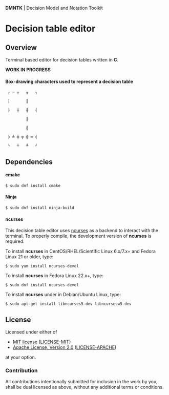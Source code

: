 **DMNTK** | Decision Model and Notation Toolkit

# Decision table editor

## Overview

Terminal based editor for decision tables written in **C**.

**WORK IN PROGRESS**

#### Box-drawing characters used to represent a decision table

```
 ┌ ─ ┬   ╥   ┐   
 
 │       ║
 
 ├   ┼   ╫   ┤
 
         ╟
         
         ╢
 
 ╞ ╧ ╪ ╤ ╬ ═ ╡
 
 └   ┴   ╨   ┘
```

## Dependencies

#### cmake

```
$ sudo dnf install cmake
```

#### Ninja

```
$ sudo dnf install ninja-build
```

#### ncurses

This decision table editor uses [ncurses](https://invisible-island.net/ncurses/) as a backend to interact with the
terminal.
To properly compile, the development version of **ncurses** is required.

To install **ncurses** in CentOS/RHEL/Scientific Linux 6.x/7.x+ and Fedora Linux 21 or older, type:

```shell
$ sudo yum install ncurses-devel
```

To install **ncurses** in Fedora Linux 22.x+, type:

```shell
$ sudo dnf install ncurses-devel
```

To install **ncurses** under in Debian/Ubuntu Linux, type:

```shell
$ sudo apt-get install libncurses5-dev libncursesw5-dev
```

## License

Licensed under either of

- [MIT license](https://opensource.org/licenses/MIT) ([LICENSE-MIT](https://github.com/dmntk/dmntk.rs/blob/main/LICENSE-MIT))
- [Apache License, Version 2.0](https://www.apache.org/licenses/LICENSE-2.0) ([LICENSE-APACHE](https://github.com/dmntk/dmntk.rs/blob/main/LICENSE-APACHE))

at your option.

### Contribution

All contributions intentionally submitted for inclusion in the work by you,
shall be dual licensed as above, without any additional terms or conditions.